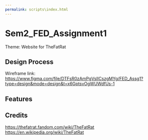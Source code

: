 ```yaml
---
permalink: scripts\index.html
---
```


# Sem2_FED_Assignment1

Theme: Website for TheFatRat

## Design Process
Wireframe link: https://www.figma.com/file/DTFsR0zAmPgVsIICszgMYg/FED_Assg1?type=design&mode=design&t=x6GptsvOgWUWdfUs-1

## Features

## Credits
https://thefatrat.fandom.com/wiki/TheFatRat
<br>https://en.wikipedia.org/wiki/TheFatRat